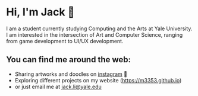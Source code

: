 # Hi, I'm Jack 👋

I am a student currently studying Computing and the Arts at Yale University. I am interested in the intersection of Art and Computer Science, ranging from game development to UI/UX development. 

## You can find me around the web: 
- Sharing artworks and doodles on [instagram](https://www.instagram.com/artjackli) 🎨
- Exploring different projects on my website (https://m3353.github.io)
- or just email me at jack.li@yale.edu 

